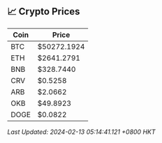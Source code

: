 ## 📈 Crypto Prices

| Coin | Price |
| ---- | ----- |
| BTC | $50272.1924 |
| ETH | $2641.2791 |
| BNB | $328.7440 |
| CRV | $0.5258 |
| ARB | $2.0662 |
| OKB | $49.8923 |
| DOGE | $0.0822 |

_Last Updated: 2024-02-13 05:14:41.121 +0800 HKT_
